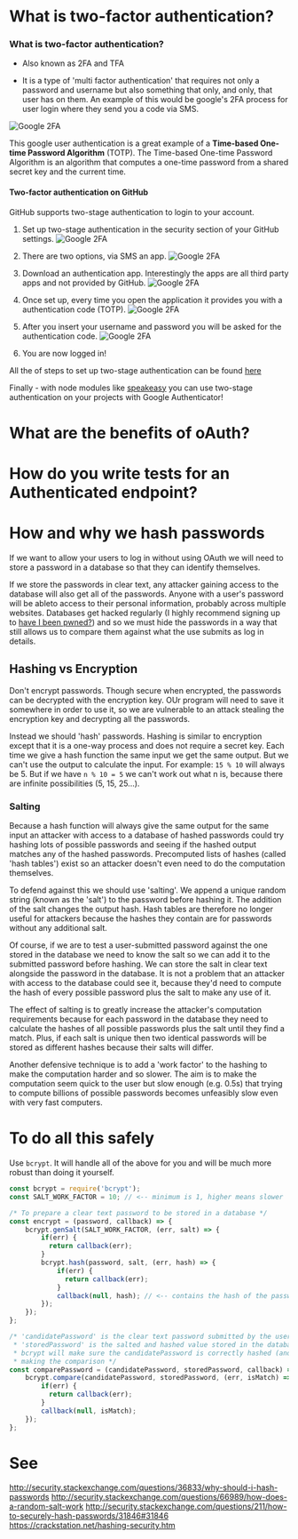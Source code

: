 # What is two-factor authentication?

### What is two-factor authentication?

- Also known as 2FA and TFA

- It is a type of 'multi factor authentication' that requires not only a password and username but
also something that only, and only, that user has on them. An example of this would be google's 2FA process
for user login where they send you a code via SMS.

![Google 2FA](./Assets/Google2FA.png "Google 2FA")

This google user authentication is a great example of a **Time-based One-time Password Algorithm** (TOTP).
The Time-based One-time Password Algorithm is an algorithm that computes a one-time password from a shared secret key and the current time.

#### Two-factor authentication on GitHub

GitHub supports two-stage authentication to login to your account.

1. Set up two-stage authentication in the security section of your GitHub settings.
![Google 2FA](./Assets/1_github_2fa_init.png)

2. There are two options, via SMS an app.
![Google 2FA](./Assets/2_app_or_sms.png)

3. Download an authentication app. Interestingly the apps are all third party apps and not provided by GitHub.
![Google 2FA](./Assets/3_download_auth_app.png)

4. Once set up, every time you open the application it provides you with a authentication code (TOTP).
![Google 2FA](./Assets/4_TOTP.png)

5. After you insert your username and password you will be asked for the authentication code.
![Google 2FA](./Assets/5_login_with_code.png)

6. You are now logged in! 

All the of steps to set up two-stage authentication can be found [here](https://help.github.com/articles/configuring-two-factor-authentication-via-a-totp-mobile-app/ "GitHub 2FA setup step-by-step")

Finally - with node modules like [speakeasy](https://github.com/speakeasyjs/speakeasy) you can use two-stage authentication on your
projects with Google Authenticator!

# What are the benefits of oAuth?
# How do you write tests for an Authenticated endpoint?

# How and why we hash passwords

If we want to allow your users to log in without using OAuth we will need to store a password in a database so that they can identify themselves.

If we store the passwords in clear text, any attacker gaining access to the database will also get all of the passwords. Anyone with a user's password will be ableto access to their personal information, probably across multiple websites. Databases get hacked regularly (I highly recommend signing up to [have I been pwned?](https://haveibeenpwned.com/)) and so we must hide the passwords in a way that still allows us to compare them against what the use submits as log in details.

## Hashing vs Encryption

Don't encrypt passwords. Though secure when encrypted, the passwords can be decrypted with the encryption key. OUr program will need to save it somewhere in order to use it, so we are vulnerable to an attack stealing the encryption key and decrypting all the passwords.

Instead we should 'hash' passwords. Hashing is similar to encryption except that it is a one-way process and does not require a secret key. Each time we give a hash function the same input we get the same output. But we can't use the output to calculate the input. For example: `15 % 10` will always be 5. But if we have `n % 10 = 5` we can't work out what n is, because there are infinite possibilities (5, 15, 25...).

### Salting

Because a hash function will always give the same output for the same input an attacker with access to a database of hashed passwords could try hashing lots of possible passwords and seeing if the hashed output matches any of the hashed passwords. Precomputed lists of hashes (called 'hash tables') exist so an attacker doesn't even need to do the computation themselves.

To defend against this we should use 'salting'. We append a unique random string (known as the 'salt') to the password before hashing it. The addition of the salt changes the output hash. Hash tables are therefore no longer useful for attackers because the hashes they contain are for passwords without any additional salt.

Of course, if we are to test a user-submitted password against the one stored in the database we need to know the salt so we can add it to the submitted password before hashing. We can store the salt in clear text alongside the password in the database. It is not a problem that an attacker with access to the database could see it, because they'd need to compute the hash of every possible password plus the salt to make any use of it.

The effect of salting is to greatly increase the attacker's computation requirements because for each password in the database they need to calculate the hashes of all possible passwords plus the salt until they find a match. Plus, if each salt is unique then two identical passwords will be stored as different hashes because their salts will differ.

Another defensive technique is to add a 'work factor' to the hashing to make the computation harder and so slower. The aim is to make the computation seem quick to the user but slow enough (e.g. 0.5s) that trying to compute billions of possible passwords becomes unfeasibly slow even with very fast computers.

# To do all this safely

Use `bcrypt`. It will handle all of the above for you and will be much more robust than doing it yourself.

```javascript
const bcrypt = require('bcrypt');
const SALT_WORK_FACTOR = 10; // <-- minimum is 1, higher means slower

/* To prepare a clear text password to be stored in a database */
const encrypt = (password, callback) => {
    bcrypt.genSalt(SALT_WORK_FACTOR, (err, salt) => {
        if(err) {
          return callback(err);
        }
        bcrypt.hash(password, salt, (err, hash) => {
            if(err) {
              return callback(err);
            }
            callback(null, hash); // <-- contains the hash of the password + salt. Can be inserted into DB now.
        });
    });
};

/* 'candidatePassword' is the clear text password submitted by the user when logging in.
 * 'storedPassword' is the salted and hashed value stored in the database.
 * bcrypt will make sure the candidatePassword is correctly hashed (and salted if need be) before
 * making the comparison */
const comparePassword = (candidatePassword, storedPassword, callback) => {
    bcrypt.compare(candidatePassword, storedPassword, (err, isMatch) => {
        if(err) {
          return callback(err);
        }
        callback(null, isMatch);
    });
};

```
# See

http://security.stackexchange.com/questions/36833/why-should-i-hash-passwords
http://security.stackexchange.com/questions/66989/how-does-a-random-salt-work
http://security.stackexchange.com/questions/211/how-to-securely-hash-passwords/31846#31846
https://crackstation.net/hashing-security.htm